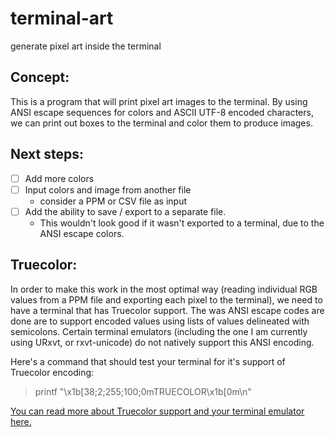 # terminal-art
generate pixel art inside the terminal

## Concept:
This is a program that will print pixel art images to the terminal. By using ANSI escape sequences for colors and ASCII UTF-8 encoded characters, we can print out boxes to the terminal and color them to produce images.

## Next steps:
- [ ] Add more colors
- [ ] Input colors and image from another file
  - consider a PPM or CSV file as input
- [ ] Add the ability to save / export to a separate file. 
  - This wouldn't look good if it wasn't exported to a terminal, due to the ANSI escape colors. 

## Truecolor:

In order to make this work in the most optimal way (reading individual RGB values from a PPM file and exporting each pixel to the terminal), we need to have a terminal that has Truecolor support. The was ANSI escape codes are done are to support encoded values using lists of values delineated with semicolons. Certain terminal emulators (including the one I am currently using URxvt, or rxvt-unicode) do not natively support this ANSI encoding. 

Here's a command that should test your terminal for it's support of Truecolor encoding:
> printf "\x1b[38;2;255;100;0mTRUECOLOR\x1b[0m\n"

[You can read more about Truecolor support and your terminal emulator here.](https://gist.github.com/XVilka/8346728#now-supporting-truecolor)
